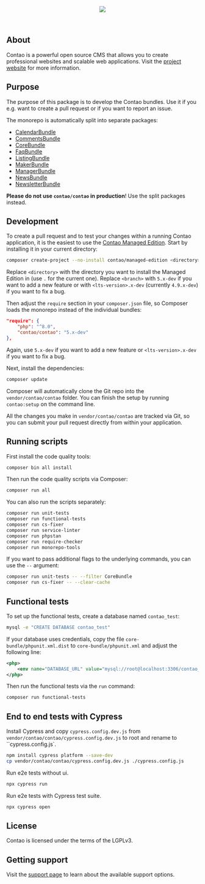 <p align="center"><img src="https://contao.org/files/contao/logo/contao-logo-corporate.svg"></p>

<p align="center">
<a href="https://github.com/contao/contao/actions"><img src="https://github.com/contao/contao/actions/workflows/ci.yml/badge.svg?branch=5.x" alt></a>
<a href="https://codecov.io/gh/contao/contao"><img src="https://codecov.io/gh/contao/contao/branch/5.x/graph/badge.svg" alt></a>
<a href="https://packagist.org/packages/contao/contao"><img src="https://img.shields.io/packagist/v/contao/contao.svg" alt></a>
</p>

## About

Contao is a powerful open source CMS that allows you to create professional websites and scalable web applications.
Visit the [project website][1] for more information.

## Purpose

The purpose of this package is to develop the Contao bundles. Use it if you e.g. want to create a pull request or if you
want to report an issue.

The monorepo is automatically split into separate packages:

 * [CalendarBundle](https://github.com/contao/calendar-bundle)
 * [CommentsBundle](https://github.com/contao/comments-bundle)
 * [CoreBundle](https://github.com/contao/core-bundle)
 * [FaqBundle](https://github.com/contao/faq-bundle)
 * [ListingBundle](https://github.com/contao/listing-bundle)
 * [MakerBundle](https://github.com/contao/maker-bundle)
 * [ManagerBundle](https://github.com/contao/manager-bundle)
 * [NewsBundle](https://github.com/contao/news-bundle)
 * [NewsletterBundle](https://github.com/contao/newsletter-bundle)

**Please do not use `contao/contao` in production**! Use the split packages instead.

## Development

To create a pull request and to test your changes within a running Contao application, it is the easiest to use the
[Contao Managed Edition][2]. Start by installing it in your current directory:

```bash
composer create-project --no-install contao/managed-edition <directory> <branch>
```

Replace `<directory>` with the directory you want to install the Managed Edition in (use `.` for the current one).
Replace `<branch>` with `5.x-dev` if you want to add a new feature or with `<lts-version>.x-dev` (currently `4.9.x-dev`)
if you want to fix a bug.

Then adjust the `require` section in your `composer.json` file, so Composer loads the monorepo instead of the individual
bundles:

```json
"require": {
    "php": "^8.0",
    "contao/contao": "5.x-dev"
},
```

Again, use `5.x-dev` if you want to add a new feature or `<lts-version>.x-dev` if you want to fix a bug.

Next, install the dependencies:

```bash
composer update
```

Composer will automatically clone the Git repo into the `vendor/contao/contao` folder. You can finish the setup by
running `contao:setup` on the command line.

All the changes you make in `vendor/contao/contao` are tracked via Git, so you can submit your pull request directly
from within your application.

## Running scripts

First install the code quality tools:

```bash
composer bin all install
```

Then run the code quality scripts via Composer:

```bash
composer run all
```

You can also run the scripts separately:

```bash
composer run unit-tests
composer run functional-tests
composer run cs-fixer
composer run service-linter
composer run phpstan
composer run require-checker
composer run monorepo-tools
```

If you want to pass additional flags to the underlying commands, you can use the `--` argument:

```bash
composer run unit-tests -- --filter CoreBundle
composer run cs-fixer -- --clear-cache
```

## Functional tests

To set up the functional tests, create a database named `contao_test`:

```bash
mysql -e "CREATE DATABASE contao_test"
```

If your database uses credentials, copy the file `core-bundle/phpunit.xml.dist` to `core-bundle/phpunit.xml` and adjust
the following line:

```xml
<php>
    <env name="DATABASE_URL" value="mysql://root@localhost:3306/contao_test" />
</php>
```

Then run the functional tests via the `run` command:

```bash
composer run functional-tests
```

## End to end tests with Cypress

Install Cypress and copy `cypress.config.dev.js` from `vendor/contao/contao/cypress.config.dev.js` to root and rename to ``cypress.config.js`.


```bash
npm install cypress platform --save-dev
cp vendor/contao/contao/cypress.config.dev.js ./cypress.config.js
```

Run e2e tests without ui.

```bash
npx cypress run
```

Run e2e tests with Cypress test suite.

```bash
npx cypress open
```

## License

Contao is licensed under the terms of the LGPLv3.

## Getting support

Visit the [support page][3] to learn about the available support options.

[1]: https://contao.org
[2]: https://github.com/contao/managed-edition
[3]: https://contao.org/en/support.html
